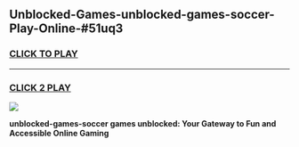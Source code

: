 
## Unblocked-Games-unblocked-games-soccer-Play-Online-#51uq3
<h3>
<a href="https://premium.freeplayer.one?title=unblocked-games-soccer&ref=27F">CLICK TO PLAY</a></h3>
<hr>

<h3>
<a href="https://premium.freeplayer.one?title=unblocked-games-soccer&ref=27F">CLICK 2 PLAY</a>
  
</h3>

<a href="https://premium.freeplayer.one?title=unblocked-games-soccer&ref=27F"><img src="https://clearcache.store/games.png"></a>


**unblocked-games-soccer games unblocked: Your Gateway to Fun and Accessible Online Gaming**
